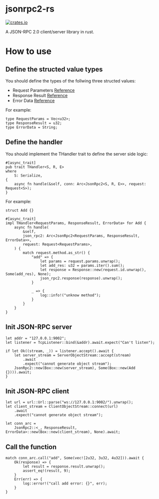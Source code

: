 # jsonrpc2-rs


[![crates.io](https://img.shields.io/crates/v/jrpc2.svg)](https://crates.io/crates/jrpc2)

A JSON-RPC 2.0 client/server library in rust.


# How to use

## Define the structed value types

You should define the types of the follwing three structed values:

 - Request Parameters [Reference](https://www.jsonrpc.org/specification#parameter_structures)
 - Response Result [Reference](https://www.jsonrpc.org/specification#response_object)
 - Error Data [Reference](https://www.jsonrpc.org/specification#error_object)

For example:
        
    type RequestParams = Vec<u32>;
    type ResponseResult = u32;
    type ErrorData = String;
       
## Define the handler

   You should implement the THandler trait to define the server side logic:
   
    #[async_trait]
    pub trait THandler<S, R, E>
    where
        S: Serialize,
    {
        async fn handle(&self, conn: Arc<JsonRpc2<S, R, E>>, request: Request<S>);
    } 
    
 For example:
 
    struct Add {}

    #[async_trait]
    impl THandler<RequestParams, ResponseResult, ErrorData> for Add {
        async fn handle(
            &self,
            json_rpc2: Arc<JsonRpc2<RequestParams, ResponseResult, ErrorData>>,
            request: Request<RequestParams>,
        ) {
            match request.method.as_str() {
                "add" => {
                    let params = request.params.unwrap();
                    let add_res: u32 = params.iter().sum();
                    let response = Response::new(request.id.unwrap(), Some(add_res), None);
                    json_rpc2.response(response).unwrap();
                }

                _ => {
                    log::info!("unknow method");
                }
            }
        }
    }

## Init JSON-RPC server

    let addr = "127.0.0.1:9002";
    let listener = TcpListener::bind(&addr).await.expect("Can't listen");

    if let Ok((stream, _)) = listener.accept().await {
        let server_stream = ServerObjectStream::accept(stream)
            .await
            .expect("cannot generate object stream");
        JsonRpc2::new(Box::new(server_stream), Some(Box::new(Add {}))).await;
    }
    
## Init JSON-RPC client

    let url = url::Url::parse("ws://127.0.0.1:9002/").unwrap();
    let client_stream = ClientObjectStream::connect(url)
        .await
        .expect("cannot generate object stream");

    let conn_arc =
        JsonRpc2::<_, ResponseResult, ErrorData>::new(Box::new(client_stream), None).await;
    
## Call the function

    match conn_arc.call("add", Some(vec![2u32, 3u32, 4u32])).await {
        Ok(response) => {
            let result = response.result.unwrap();
            assert_eq!(result, 9);
        }
        Err(err) => {
            log::error!("call add error: {}", err);
        }
    }
 